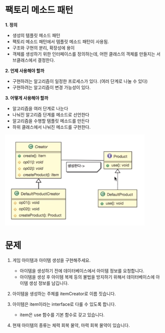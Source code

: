 # 팩토리 메소드 패턴

 <b> 1. 정의</b>
  - 생성의 템플릿 메소드 패턴
  - 팩토리 메소드 패턴에서 템플릿 메소드 패턴이 사용됨.
  - 구조와 구현의 분리, 확장성에 용이
  - 객체를 생성하기 위한 인터페이스를 정의하는데, 어떤 클래스의 객체를 만들지는 서브클래스에서 결정한다.
  
 <b> 2. 언제 사용해야 할까</b>
  - 구현하려는 알고리즘이 일정한 프로세스가 있다. (여러 단계로 나눌 수 있다)
  - 구현하려는 알고리즘이 변경 가능성이 있다.
 
 <b> 3. 어떻게 사용해야 할까</b>
  - 알고리즘을 여러 단계로 나눈다
  - 나눠진 알고리즘 단계를 메소드로 선언한다
  - 알고리즘을 수행할 템플릿 메소드를 만든다
  - 하위 클래스에서 나눠진 메소드를 구현한다.
   
![alt text](fmethod.png)


# 문제

1. 게임 아이템과 아이템 생성을 구현해주세요.
   - 아이템을 생성하기 전에 데이터베이스에서 아이템 정보를 요청합니다.
   - 아이템을 생성 후 아이템 복제 등의 불법을 방지하기 위해서 데이터베이스에 아이템 생성 정보를 남깁니다.

2. 아이템을 생성하는 주체를 itemCreator로 이름 짓습니다.

3. 아이템은  item이라는 interface로 다룰 수 있도록 합니다.
   - item은 use 함수를 기본 함수로 갖고 있습니다.

4. 현재 아이템의 종류는 체력 회복 물약, 마력 회복 물약이 있습니다.
